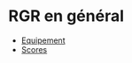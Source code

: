 # RGR en général

<!-- - [Esprit et objectifs](general/spirit.md)     -->
<!-- - [Rôles](general/roles.md) -->
- [Equipement](general/equipment.md)
- [Scores](general/scoring.md)